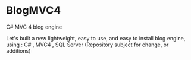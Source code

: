 BlogMVC4
========

C# MVC 4 blog engine

Let's built a new lightweight, easy to use, and easy to install blog engine, using :
C# , MVC4 , SQL Server (Repository subject for change, or additions)

